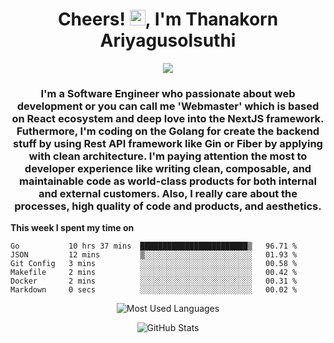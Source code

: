 <h1 align="center">Cheers! <img src="https://media.giphy.com/media/hvRJCLFzcasrR4ia7z/giphy.gif" width="25px">, I'm Thanakorn Ariyagusolsuthi</h1>

<!-- Typing SVG by DenverCoder1 - https://github.com/DenverCoder1/readme-typing-svg -->
<p align="center">
  <a href="https://github.com/DenverCoder1/readme-typing-svg"><img src="https://readme-typing-svg.herokuapp.com?color=%2331A9DF&duration=4000&width=650&lines=Full-stack+web+developer+based+on+React+Ecosystem;Implement+backend+stuff+with+Golang;Like+writing+clean%2C+composable%2C+and+maintainable+code"></a>
</p>

<h3 align="center">I'm a Software Engineer who passionate about web development or you can call me 'Webmaster' which is based on React ecosystem and deep love into the NextJS framework. Futhermore, I'm coding on the Golang for create the backend stuff by using Rest API framework like Gin or Fiber by applying with clean architecture. I'm paying attention the most to developer experience like writing clean, composable, and maintainable code as world-class products for both internal and external customers. Also, I really care about the processes, high quality of code and products, and aesthetics.</h3>

**This week I spent my time on**
<!--START_SECTION:waka-->

```text
Go           10 hrs 37 mins  ████████████████████████▒   96.71 %
JSON         12 mins         ▒░░░░░░░░░░░░░░░░░░░░░░░░   01.93 %
Git Config   3 mins          ░░░░░░░░░░░░░░░░░░░░░░░░░   00.58 %
Makefile     2 mins          ░░░░░░░░░░░░░░░░░░░░░░░░░   00.42 %
Docker       2 mins          ░░░░░░░░░░░░░░░░░░░░░░░░░   00.31 %
Markdown     0 secs          ░░░░░░░░░░░░░░░░░░░░░░░░░   00.02 %
```

<!--END_SECTION:waka-->

<p align="center"><img src="https://github-readme-stats.vercel.app/api/top-langs/?username=thnkrn&layout=compact&hide=html&theme=tokyonight" alt="Most Used Languages" /></p>

<p align="center"><img src="https://github-readme-stats.vercel.app/api?username=thnkrn&show_icons=true&count_private=true&theme=tokyonight" alt="GitHub Stats" /></p>

<!-- <p align="center"><a href="https://wakatime.com"><img src="https://wakatime.com/share/@thnkrn/40092326-d1bd-471b-89da-9a7c63939402.png" /></p>
 -->
